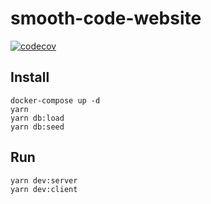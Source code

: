 # smooth-code-website
[![codecov](https://codecov.io/gh/smooth-code/website/branch/master/graph/badge.svg)](https://codecov.io/gh/smooth-code/website)

## Install

```
docker-compose up -d
yarn
yarn db:load
yarn db:seed
```

## Run

```
yarn dev:server
yarn dev:client
```
